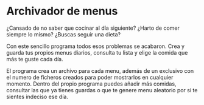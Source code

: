 # Archivador de menus

  ¿Cansado de no saber que cocinar al día siguiente? ¿Harto de comer siempre lo mismo? ¿Buscas seguir una dieta?
  
  Con este sencillo programa todos esos problemas se acabaron. Crea y guarda tus propios menus diarios, consulta tu lista y elige
  la comida que más te guste cada día.
  
  El programa crea un archivo para cada menu, además de un exclusivo con el numero de ficheros creados para poder mostrarlos 
  en cualquier momento. Dentro del propio programa puedes añadir más comidas, consultar las que ya tienes guardas o que te genere
  menu aleatorio por si te sientes indeciso ese día.
